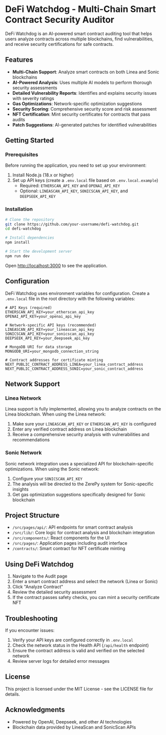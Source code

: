 # DeFi Watchdog - Multi-Chain Smart Contract Security Auditor

DeFi Watchdog is an AI-powered smart contract auditing tool that helps users analyze contracts across multiple blockchains, find vulnerabilities, and receive security certifications for safe contracts.

## Features

- **Multi-Chain Support**: Analyze smart contracts on both Linea and Sonic blockchains
- **AI-Powered Analysis**: Uses multiple AI models to perform thorough security assessments
- **Detailed Vulnerability Reports**: Identifies and explains security issues with severity ratings
- **Gas Optimizations**: Network-specific optimization suggestions 
- **Security Scoring**: Comprehensive security score and risk assessment
- **NFT Certification**: Mint security certificates for contracts that pass audits
- **Patch Suggestions**: AI-generated patches for identified vulnerabilities

## Getting Started

### Prerequisites

Before running the application, you need to set up your environment:

1. Install Node.js (18.x or higher)
2. Set up API keys (create a `.env.local` file based on `.env.local.example`)
   - Required: `ETHERSCAN_API_KEY` and `OPENAI_API_KEY`
   - Optional: `LINEASCAN_API_KEY`, `SONICSCAN_API_KEY`, and `DEEPSEEK_API_KEY`

### Installation

```bash
# Clone the repository
git clone https://github.com/your-username/defi-watchdog.git
cd defi-watchdog

# Install dependencies
npm install

# Start the development server
npm run dev
```

Open [http://localhost:3000](http://localhost:3000) to see the application.

## Configuration

DeFi Watchdog uses environment variables for configuration. Create a `.env.local` file in the root directory with the following variables:

```
# API Keys (required)
ETHERSCAN_API_KEY=your_etherscan_api_key
OPENAI_API_KEY=your_openai_api_key

# Network-specific API keys (recommended)
LINEASCAN_API_KEY=your_lineascan_api_key
SONICSCAN_API_KEY=your_sonicscan_api_key
DEEPSEEK_API_KEY=your_deepseek_api_key

# MongoDB URI for data storage
MONGODB_URI=your_mongodb_connection_string

# Contract addresses for certificate minting
NEXT_PUBLIC_CONTRACT_ADDRESS_LINEA=your_linea_contract_address
NEXT_PUBLIC_CONTRACT_ADDRESS_SONIC=your_sonic_contract_address
```

## Network Support

### Linea Network

Linea support is fully implemented, allowing you to analyze contracts on the Linea blockchain. When using the Linea network:

1. Make sure your `LINEASCAN_API_KEY` or `ETHERSCAN_API_KEY` is configured 
2. Enter any verified contract address on Linea blockchain
3. Receive a comprehensive security analysis with vulnerabilities and recommendations

### Sonic Network

Sonic network integration uses a specialized API for blockchain-specific optimizations. When using the Sonic network:

1. Configure your `SONICSCAN_API_KEY` 
2. The analysis will be directed to the ZerePy system for Sonic-specific insights
3. Get gas optimization suggestions specifically designed for Sonic blockchain

## Project Structure

- `/src/pages/api/`: API endpoints for smart contract analysis
- `/src/lib/`: Core logic for contract analysis and blockchain integration
- `/src/components/`: React components for the UI
- `/src/pages/`: Application pages including audit interface
- `/contracts/`: Smart contract for NFT certificate minting

## Using DeFi Watchdog

1. Navigate to the Audit page
2. Enter a smart contract address and select the network (Linea or Sonic)
3. Click "Analyze Contract"
4. Review the detailed security assessment
5. If the contract passes safety checks, you can mint a security certificate NFT

## Troubleshooting

If you encounter issues:

1. Verify your API keys are configured correctly in `.env.local`
2. Check the network status in the Health API (`/api/health` endpoint)
3. Ensure the contract address is valid and verified on the selected network
4. Review server logs for detailed error messages

## License

This project is licensed under the MIT License - see the LICENSE file for details.

## Acknowledgments

- Powered by OpenAI, Deepseek, and other AI technologies
- Blockchain data provided by LineaScan and SonicScan APIs